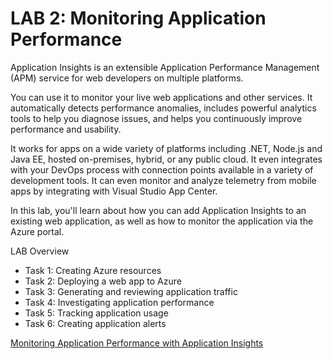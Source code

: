 # LAB 2: Monitoring Application Performance 

Application Insights is an extensible Application Performance Management (APM) service for web developers on multiple platforms. 

You can use it to monitor your live web applications and other services. It automatically detects performance anomalies, includes powerful analytics tools to help you diagnose issues, and helps you continuously improve performance and usability. 

It works for apps on a wide variety of platforms including .NET, Node.js and Java EE, hosted on-premises, hybrid, or any public cloud. It even integrates with your DevOps process with connection points available in a variety of development tools. It can even monitor and analyze telemetry from mobile apps by integrating with Visual Studio App Center.

In this lab, you'll learn about how you can add Application Insights to an existing web application, as well as how to monitor the application via the Azure portal.

LAB Overview

* Task 1: Creating Azure resources
* Task 2: Deploying a web app to Azure
* Task 3: Generating and reviewing application traffic
* Task 4: Investigating application performance
* Task 5: Tracking application usage
* Task 6: Creating application alerts

[Monitoring Application Performance with Application Insights](https://github.com/Microsoft/azuredevopslabs/tree/master/labs/azuredevops/appinsights/)
